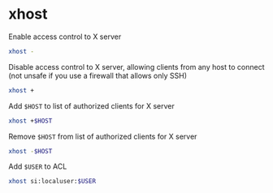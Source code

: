 # xhost

Enable access control to X server
```sh
xhost -
```
Disable access control to X server, allowing clients from any host to connect (not unsafe if you use a firewall that allows only SSH)
```sh
xhost +
```
Add `$HOST` to list of authorized clients for X server
```sh
xhost +$HOST
```
Remove `$HOST` from list of authorized clients for X server
```sh
xhost -$HOST
```
Add `$USER` to ACL
```sh
xhost si:localuser:$USER
```